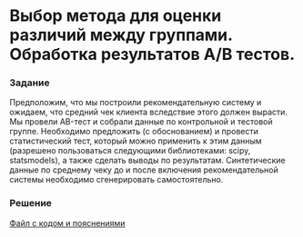 # Выбор метода для оценки различий между группами. Обработка результатов A/B тестов.

### Задание
Предположим, что мы построили рекомендательную систему и ожидаем, что средний чек клиента вследствие этого должен вырасти. Мы провели AB-тест и собрали данные по контрольной и тестовой группе. Необходимо предложить (с обоснованием) и провести статистический тест, который можно применить к этим данным (разрешено пользоваться следующими библиотеками: scipy, statsmodels), а также сделать выводы по результатам.
Синтетические данные по среднему чеку до и после включения рекомендательной системы необходимо сгенерировать самостоятельно.

### Решение
[Файл с кодом и пояснениями](/Projects/10_Test_task/Task_2/Solution.ipynb)
